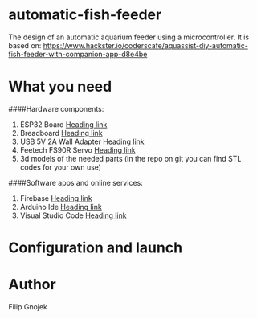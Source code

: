 # automatic-fish-feeder

The design of an automatic aquarium feeder using a microcontroller. It is based on:
https://www.hackster.io/coderscafe/aquassist-diy-automatic-fish-feeder-with-companion-app-d8e4be

# What you need

####Hardware components:

1. ESP32 Board [Heading link](https://sklep.msalamon.pl/produkt/zestaw-esp32-esp-wroom-32u-z-antena-i-przewodem-usb/)
2. Breadboard [Heading link](https://www.amazon.com/BB400-Solderless-Plug-BreadBoard-tie-points/dp/B0040Z1ERO)
3. USB 5V 2A Wall Adapter [Heading link](https://thinkrobotics.com/products/power-supply-5v-2-4a)
4. Feetech FS90R Servo [Heading link](https://botland.com.pl/serwa-praca-ciagla-360/4689-serwo-feetech-fs90r-micro-praca-ciagla-360-stopni-5904422305888.html)
5. 3d models of the needed parts (in the repo on git you can find STL codes for your own use)

####Software apps and online services:

1. Firebase [Heading link](https://console.firebase.google.com/)
2. Arduino Ide [Heading link](https://www.arduino.cc/en/software)
3. Visual Studio Code [Heading link](https://code.visualstudio.com/)

# Configuration and launch

# Author

Filip Gnojek
